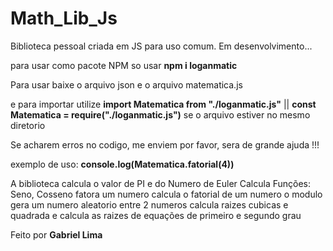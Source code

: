 # Math_Lib_Js
Biblioteca pessoal criada em JS para uso comum. Em desenvolvimento... 

para usar como pacote NPM so usar **npm i loganmatic**

Para usar baixe o arquivo json e o arquivo matematica.js

e para importar utilize **import Matematica from "./loganmatic.js"** || **const Matematica = require("./loganmatic.js")** se o arquivo estiver no mesmo diretorio

Se acharem erros no codigo, me enviem por favor, sera de grande ajuda !!!

exemplo de uso: **console.log(Matematica.fatorial(4))**

A biblioteca calcula o valor de PI e do Numero de Euler
Calcula Funções: Seno, Cosseno
fatora um numero
calcula o fatorial de um numero
o modulo
gera um numero aleatorio entre 2 numeros
calcula raizes cubicas e quadrada e calcula as raizes de equações de primeiro e segundo grau

Feito por **Gabriel Lima**
